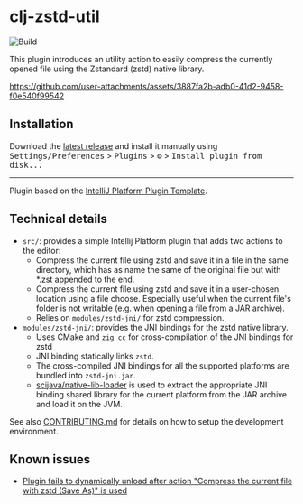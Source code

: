 # clj-zstd-util

![Build](https://github.com/chenlijun99/jetbrains-assignment/workflows/Build/badge.svg?branch=main)

<!-- Plugin description -->
This plugin introduces an utility action to easily compress the currently opened file using the Zstandard (zstd) native library.
<!-- Plugin description end -->

https://github.com/user-attachments/assets/3887fa2b-adb0-41d2-9458-f0e540f99542

## Installation

Download the [latest release](https://github.com/chenlijun99/jetbrains-assignment/releases/latest) and install it manually using
<kbd>Settings/Preferences</kbd> > <kbd>Plugins</kbd> > <kbd>⚙️</kbd> > <kbd>Install plugin from disk...</kbd>

---
Plugin based on the [IntelliJ Platform Plugin Template][template].

[template]: https://github.com/JetBrains/intellij-platform-plugin-template

## Technical details

* `src/`: provides a simple Intellij Platform plugin that adds two actions to the editor:
    * Compress the current file using zstd and save it in a file in the same directory, which has as name the same of the original file but with *.zst appended to the end.
    * Compress the current file using zstd and save it in a user-chosen location using a file choose. Especially useful when the current file's folder is not writable (e.g. when opening a file from a JAR archive).
    * Relies on `modules/zstd-jni/` for zstd compression.
* `modules/zstd-jni/`: provides the JNI bindings for the zstd native library.
    * Uses CMake and `zig cc` for cross-compilation of the JNI bindings for zstd
    * JNI binding statically links `zstd`.
    * The cross-compiled JNI bindings for all the supported platforms are bundled into `zstd-jni.jar`.
    * [scijava/native-lib-loader](https://github.com/scijava/native-lib-loader) is used to extract the appropriate JNI binding shared library for the current platform from the JAR archive and load it on the JVM.

See also [CONTRIBUTING.md](./CONTRIBUTING.md) for details on how to setup the development environment.

## Known issues

* [Plugin fails to dynamically unload after action "Compress the current file with zstd (Save As)" is used](https://github.com/chenlijun99/jetbrains-assignment/issues/16)
